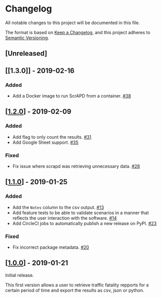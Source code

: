 # Changelog

All notable changes to this project will be documented in this file.

The format is based on [Keep a Changelog](https://keepachangelog.com/en/1.0.0/),
and this project adheres to [Semantic Versioning](https://semver.org/spec/v2.0.0.html).

## [Unreleased]

## [[1.3.0]] - 2019-02-16

### Added

- Add a Docker image to run ScrAPD from a container. [#38]

## [[1.2.0]] - 2019-02-09

### Added

- Add flag to only count the results. [#31]
- Add Google Sheet support. [#35]

### Fixed

- Fix issue where scrapd was retrieving unnecessary data. [#28]

## [[1.1.0]] - 2019-01-25

### Added

- Add the `Notes` column to the csv output. [#13]
- Add feature tests to be able to validate scenarios in a manner that reflects the user interaction with the software. [#14]
- Add CircleCI jobs to automatically publish a new release on PyPI. [#23]

### Fixed

- Fix incorrect package metadata. [#20]

## [[1.0.0]] - 2019-01-21

Initial release.

This first version allows a user to retrieve traffic fatality repports for a certain period of time and export the results as csv, json or python.

[//]: # (Release links)
[1.0.0]: https://github.com/rgreinho/scrapd/releases/1.0.0
[1.1.0]: https://github.com/rgreinho/scrapd/releases/1.1.0
[1.2.0]: https://github.com/rgreinho/scrapd/releases/1.2.0

[//]: # (Issue/PR links)
[#13]: https://github.com/rgreinho/scrapd/issues/13
[#14]: https://github.com/rgreinho/scrapd/issues/14
[#20]: https://github.com/rgreinho/scrapd/issues/20
[#23]: https://github.com/rgreinho/scrapd/issues/23
[#28]: https://github.com/rgreinho/scrapd/issues/28
[#31]: https://github.com/rgreinho/scrapd/issues/31
[#35]: https://github.com/rgreinho/scrapd/issues/35
[#38]: https://github.com/rgreinho/scrapd/issues/38
